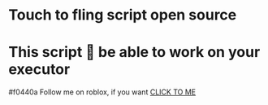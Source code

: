 # Touch to fling script open source
#  This script 💯 be able to work on your executor
#f0440a Follow me on roblox, if you want [CLICK TO ME](https://www.roblox.com/users/7568869544/profile)
